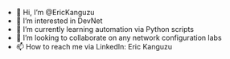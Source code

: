 - 👋 Hi, I’m @EricKanguzu
- 👀 I’m interested in DevNet
- 🌱 I’m currently learning automation via Python scripts
- 💞️ I’m looking to collaborate on any network configuration labs
- 📫 How to reach me via LinkedIn: Eric Kanguzu

<!---
EricKanguzu/EricKanguzu is a ✨ special ✨ repository because its `README.md` (this file) appears on your GitHub profile.
You can click the Preview link to take a look at your changes.
--->
